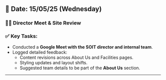 ## 📅 Date: 15/05/25 (Wednesday)

### 🧑‍💼 Director Meet & Site Review

### ✅ Key Tasks:
- Conducted a **Google Meet with the SOIT director and internal team**.
- Logged detailed feedback:
  - Content revisions across About Us and Facilities pages.
  - Styling updates and layout shifts.
  - Suggested team details to be part of the **About Us** section.

---
